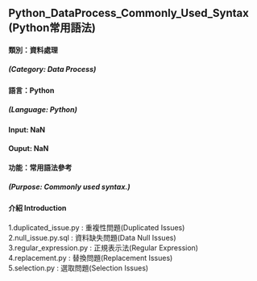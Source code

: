 ## Python_DataProcess_Commonly_Used_Syntax (Python常用語法)
#### 類別：資料處理
##### (Category: Data Process)
#### 語言：Python  
##### (Language: Python)  
#### Input: NaN  
#### Ouput: NaN  
#### 功能：常用語法參考  
##### (Purpose: Commonly used syntax.)
#### 介紹 Introduction  
1.duplicated_issue.py : 重複性問題(Duplicated Issues)  
2.null_issue.py.sql : 資料缺失問題(Data Null Issues)  
3.regular_expression.py : 正規表示法(Regular Expression)  
4.replacement.py : 替換問題(Replacement Issues)  
5.selection.py : 選取問題(Selection Issues)  
